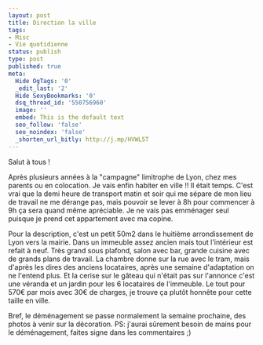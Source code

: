 ```yaml
---
layout: post
title: Direction la ville
tags:
- Misc
- Vie quotidienne
status: publish
type: post
published: true
meta:
  Hide OgTags: '0'
  _edit_last: '2'
  Hide SexyBookmarks: '0'
  dsq_thread_id: '550756960'
  image: ''
  embed: This is the default text
  seo_follow: 'false'
  seo_noindex: 'false'
  _shorten_url_bitly: http://j.mp/HVWL5T
---
```

Salut à tous !

Après plusieurs années à la "campagne" limitrophe de Lyon, chez mes parents ou en colocation. Je vais enfin habiter en ville !! Il était temps. C'est vrai que la demi heure de transport matin et soir qui me sépare de mon lieu de travail ne me dérange pas, mais pouvoir se lever à 8h pour commencer à 9h ça sera quand même apréciable. Je ne vais pas emménager seul puisque je prend cet appartement avec ma copine.

Pour la description, c'est un petit 50m2 dans le huitième arrondissement de Lyon vers la mairie. Dans un immeuble assez ancien mais tout l'intérieur est refait à neuf. Très grand sous plafond, salon avec bar, grande cuisine avec de grands plans de travail. La chambre donne sur la rue avec le tram, mais d'après les dires des anciens locataires, après une semaine d'adaptation on ne l'entend plus. Et la cerise sur le gâteau qui n'était pas sur l'annonce c'est une véranda et un jardin pour les 6 locataires de l'immeuble. Le tout pour 570€ par mois avec 30€ de charges, je trouve ça plutôt honnête pour cette taille en ville.

Bref, le déménagement se passe normalement la semaine prochaine, des photos à venir sur la décoration.
PS: j'aurai sûrement besoin de mains pour le déménagement, faites signe dans les commentaires ;)
